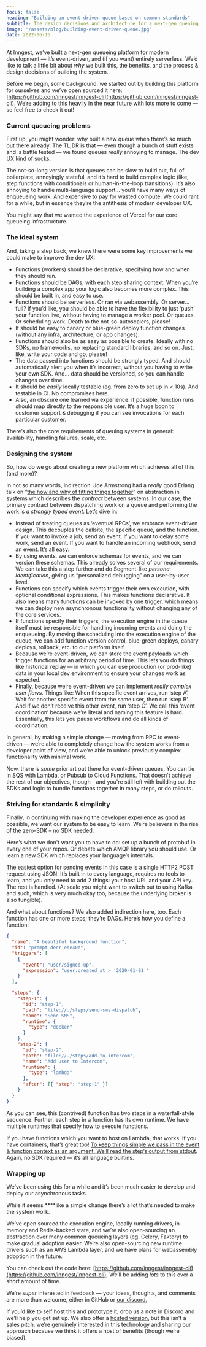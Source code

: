 ```yaml
---
focus: false
heading: "Building an event-driven queue based on common standards"
subtitle: The design decisions and architecture for a next-gen queuing platform
image: "/assets/blog/building-event-driven-queue.jpg"
date: 2022-06-15
---
```


At Inngest, we’ve built a next-gen queueing platform for modern development  — it’s event-driven, and (if you want) entirely serverless.  We’d like to talk a little bit about *why* we built this, the benefits, and the process & design decisions of building the system.

Before we begin, some background: we started out by building this platform for ourselves and we’ve open sourced it here: [https://github.com/inngest/inngest-cli](https://github.com/inngest/inngest-cli).  We’re adding to this heavily in the near future with lots more to come — so feel free to check it out!

### Current queueing problems

First up, you might wonder: why built a new queue when there’s so much out there already.  The TL;DR is that — even though a bunch of stuff exists and is battle tested — we found queues *really* annoying to manage.  The dev UX kind of sucks.

The not-so-long version is that queues can be slow to build out, full of boilerplate, annoyingly stateful, and it’s hard to build complex logic (like, step functions with conditionals or human-in-the-loop transitions).  It’s also annoying to handle multi-language support… you’ll have many ways of enqueueing work.  And expensive to pay for wasted compute.  We could rant for a while, but in essence they’re the antithesis of modern developer UX.

You might say that we wanted the experience of Vercel for our core queueing infrastructure.  

### The ideal system

And, taking a step back, we knew there were some key improvements we could make to improve the dev UX:

- Functions (workers) should be declarative, specifying how and when they should run.
- Functions should be DAGs, with each step sharing context.  When you’re building a complex app your logic also becomes more complex.  This should be built in, and easy to use.
- Functions should be serverless.  Or ran via webassembly.  Or server…full?  If you’d like, you should be able to have the flexibility to just ‘push’ your function live, without having to manage a worker pool.  Or queues.  Or scheduling work.  Death to the not-so-autoscalers, please!
- It should be easy to canary or blue-green deploy function changes (without any infra, architecture, or app changes).
- Functions should also be as easy as possible to create.  Ideally with no SDKs, no frameworks, no replacing standard libraries, and so on.  Just, like, write your code and go, please!
- The data passed into functions should be strongly typed.  And should automatically alert you when it’s incorrect, without you having to write your own SDK.  And… data should be versioned, so you can handle changes over time.
- It should be *easily* locally testable (eg. from zero to set up in < 10s).  And testable in CI.  No compromises here.
- Also, an obscure one learned via experience:  if possible, function runs should map directly to the responsible user.  It’s a huge boon to customer support & debugging if you can see invocations for each particular customer.

There’s also the core requirements of queuing systems in general:  availability, handling failures, scale, etc.

### Designing the system

So, how do we go about creating a new platform which achieves all of this (and more)?

In not so many words, indirection.  Joe Armstrong had a *really* good Erlang talk on “[the how and why of fitting things together](https://youtu.be/ed7A7r6DBsM?t=307s)” on abstraction in systems which describes the *contract* between systems.  In our case, the primary contract between dispatching work on a queue and performing the work is *a strongly typed event*.  Let’s dive in:

- Instead of treating queues as ‘eventual RPCs’, we embrace event-driven design.  This decouples the callsite, the specific queue, and the function.  If you want to invoke a job, send an event.  If you want to delay some work, send an event.  If you want to handle an incoming webhook, send an event.  It’s all easy.
- By using events, we can enforce schemas for events, and we can version these schemas.  This already solves several of our requirements.  We can take this a step further and do Segment-like *persona identification*, giving us “personalized debugging” on a user-by-user level.
- Functions can specify which events trigger their own execution, with optional conditional expressions.  This makes functions declarative.  It also means many functions can be invoked by one trigger, which means we can deploy new asynchronous functionality without changing any of the core services.
- If functions specify their triggers, the execution engine in the queue itself must be responsible for handling incoming events and doing the enqueueing.  By moving the scheduling into the execution engine of the queue, we can add function version control, blue-green deploys, canary deploys, rollback, etc. to our platform itself.
- Because we’re event-driven, we can store the event payloads which trigger functions for an arbitrary period of time.  This lets you do things like historical replay — in which you can use production (or prod-like) data in your local dev environment to ensure your changes work as expected.
- Finally, because we’re event-driven we can implement *really complex user flows*.  Things like:
When this specific event arrives, run ‘step A’.  Wait for another specific event from the same user, then run ‘step B’.  And if we don’t receive this other event, run ‘step C’.  We call this ‘event coordination’ because we’re literal and naming this feature is hard.  Essentially, this lets you pause workflows and do all kinds of coordination.

In general, by making a simple change — moving from RPC to event-driven — we’re able to completely change how the system works from a developer point of view, and we’re able to unlock previously complex functionality with minimal work.

Now, there is _some_ prior art out there for event-driven queues.  You can tie in SQS with Lambda, or Pubsub to Cloud Functions.  That doesn't achieve the rest of our objectives, though - and you're still left with building out the SDKs and logic to bundle functions together in many steps, or do rollouts. 

### Striving for standards & simplicity

Finally, in continuing with making the developer experience as good as possible, we want our system to be easy to learn.  We’re believers in the rise of the zero-SDK – no SDK needed.

Here’s what we don't want you to have to do:  set up a bunch of protobuf in every one of your repos.  Or debate which AMQP library you should use.  Or learn a new SDK which replaces your language’s internals.

The easiest option for sending events in this case is a single HTTP2 POST request using JSON.  It’s built in to every language, requires no tools to learn, and you only need to add 2 things:  your host URL and your API key.  The rest is handled.  (At scale you might want to switch out to using Kafka and such, which is very much okay too, because the underlying broker is also fungible).

And what about functions?  We also added indirection here, too.  Each function has one or more steps;  they’re DAGs.  Here’s how you define a function:

```json
{
  "name": "A beautiful background function",
  "id": "prompt-deer-ede40d",
  "triggers": [
    {
      "event": "user/signed.up",
      "expression": "user.created_at > '2020-01-01'"
    }
  ],

  "steps": {
    "step-1": {
      "id": "step-1",
      "path": "file://./steps/send-sms-dispatch",
      "name": "Send SMS",
      "runtime": {
        "type": "docker"
      }
    },
    "step-2": {
      "id": "step-2",
      "path": "file://./steps/add-to-intercom",
      "name": "Add user to Intercom",
      "runtime": {
        "type": "lambda"
      },
      "after": [{ "step": "step-1" }]
    }
  }
}
```

As you can see, this (contrived) function has two steps in a waterfall-style sequence.  Further, each step in a function has its own runtime.  We have multiple runtimes that specify how to execute functions.

If you have functions which you want to host on Lambda, that works.  If you have containers, that’s great too!  [To keep things simple we pass in the event & function context as an argument.  We’ll read the step’s output from stdout](https://www.inngest.com/docs/functions/function-input-and-output).  Again, no SDK required — it’s all language builtins.

### Wrapping up

We’ve been using this for a while and it’s been much easier to develop and deploy our asynchronous tasks.  

While it seems ****like a simple change there’s a lot that’s needed to make the system work.

We’ve open sourced the execution engine, locally running drivers, in-memory and Redis-backed state, and we’re also open-sourcing an abstraction over many common queueing layers (eg. Celery, Faktory) to make gradual adoption easier.  We’re also open-sourcing new runtime drivers such as an AWS Lambda layer, and we have plans for webassembly adoption in the future.

You can check out the code here: [https://github.com/inngest/inngest-cli](https://github.com/inngest/inngest-cli).  We’ll be adding *lots* to this over a short amount of time.

We’re *super* interested in feedback — your ideas, thoughts, and comments are more than welcome, either in GitHub or [our discord.](https://www.inngest.com/discord)

If you’d like to self host this and prototype it, drop us a note in Discord and we’ll help you get set up.  We also offer a [hosted version](https://www.inngest.com), but this isn’t a sales pitch: we’re genuinely interested in this technology and sharing our approach because we think it offers a host of benefits (though we’re biased).
